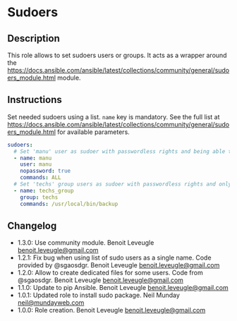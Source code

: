 # Sudoers

## Description

This role allows to set sudoers users or groups.
It acts as a wrapper around the https://docs.ansible.com/ansible/latest/collections/community/general/sudoers_module.html module.

## Instructions

Set needed sudoers using a list. `name` key is mandatory. See the full list at https://docs.ansible.com/ansible/latest/collections/community/general/sudoers_module.html for available parameters.

```yaml
sudoers:
  # Set 'manu' user as sudoer with passwordless rights and being able to run any commands as sudoer
  - name: manu
    user: manu
    nopassword: true
    commands: ALL
  # Set 'techs' group users as sudoer with passwordless rights and only being able to execute backup command
  - name: techs_group
    group: techs
    commands: /usr/local/bin/backup
```

## Changelog

* 1.3.0: Use community module. Benoit Leveugle <benoit.leveugle@gmail.com>
* 1.2.1: Fix bug when using list of sudo users as a single name. Code provided by @sgaosdgr. Benoit Leveugle <benoit.leveugle@gmail.com>
* 1.2.0: Allow to create dedicated files for some users. Code from @sgaosdgr. Benoit Leveugle <benoit.leveugle@gmail.com>
* 1.1.0: Update to pip Ansible. Benoit Leveugle <benoit.leveugle@gmail.com>
* 1.0.1: Updated role to install sudo package. Neil Munday <neil@mundayweb.com>
* 1.0.0: Role creation. Benoit Leveugle <benoit.leveugle@gmail.com>
